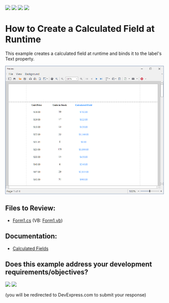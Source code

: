 <!-- default badges list -->
![](https://img.shields.io/endpoint?url=https://codecentral.devexpress.com/api/v1/VersionRange/128599131/22.1.3%2B)
[![](https://img.shields.io/badge/Open_in_DevExpress_Support_Center-FF7200?style=flat-square&logo=DevExpress&logoColor=white)](https://supportcenter.devexpress.com/ticket/details/E1489)
[![](https://img.shields.io/badge/📖_How_to_use_DevExpress_Examples-e9f6fc?style=flat-square)](https://docs.devexpress.com/GeneralInformation/403183)
[![](https://img.shields.io/badge/💬_Leave_Feedback-feecdd?style=flat-square)](#does-this-example-address-your-development-requirementsobjectives)
<!-- default badges end -->
# How to Create a Calculated Field at Runtime


This example creates a calculated field at runtime and binds it to the label's Text property.

![Report with calculated field](Images/screenshot.png)
## Files to Review:

* [Form1.cs](./CS/UsingCalculatedFields/Form1.cs) (VB: [Form1.vb](./VB/UsingCalculatedFields/Form1.vb))

## Documentation:

- [Calculated Fields](https://docs.devexpress.com/XtraReports/4813/detailed-guide-to-devexpress-reporting/shape-report-data/use-calculated-fields/calculated-fields-overview)
<!-- feedback -->
## Does this example address your development requirements/objectives?

[<img src="https://www.devexpress.com/support/examples/i/yes-button.svg"/>](https://www.devexpress.com/support/examples/survey.xml?utm_source=github&utm_campaign=reporting-winforms-calculated-field-runtime&~~~was_helpful=yes) [<img src="https://www.devexpress.com/support/examples/i/no-button.svg"/>](https://www.devexpress.com/support/examples/survey.xml?utm_source=github&utm_campaign=reporting-winforms-calculated-field-runtime&~~~was_helpful=no)

(you will be redirected to DevExpress.com to submit your response)
<!-- feedback end -->
